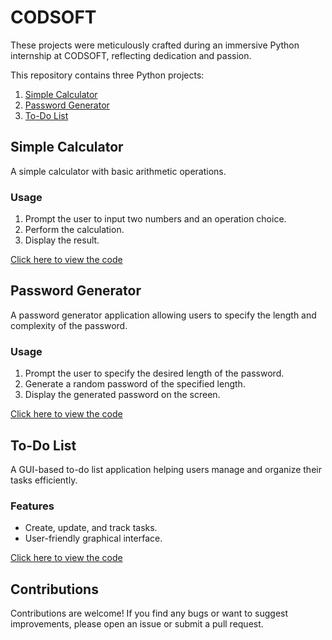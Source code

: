 # CODSOFT

These projects were meticulously crafted during an immersive Python internship at CODSOFT, reflecting dedication and passion.

This repository contains three Python projects:

1. [Simple Calculator](#simple-calculator)
2. [Password Generator](#password-generator)
3. [To-Do List](#to-do-list)

## Simple Calculator

A simple calculator with basic arithmetic operations.

### Usage

1. Prompt the user to input two numbers and an operation choice.
2. Perform the calculation.
3. Display the result.

[Click here to view the code](/CALCULATOR/calculator.py)

## Password Generator

A password generator application allowing users to specify the length and complexity of the password.

### Usage

1. Prompt the user to specify the desired length of the password.
2. Generate a random password of the specified length.
3. Display the generated password on the screen.

[Click here to view the code](/Password_generator/password_generator.py)

## To-Do List

A GUI-based to-do list application helping users manage and organize their tasks efficiently.

### Features

- Create, update, and track tasks.
- User-friendly graphical interface.

[Click here to view the code](/To_Do_List/To_do_list.py)

## Contributions

Contributions are welcome! If you find any bugs or want to suggest improvements, please open an issue or submit a pull request.